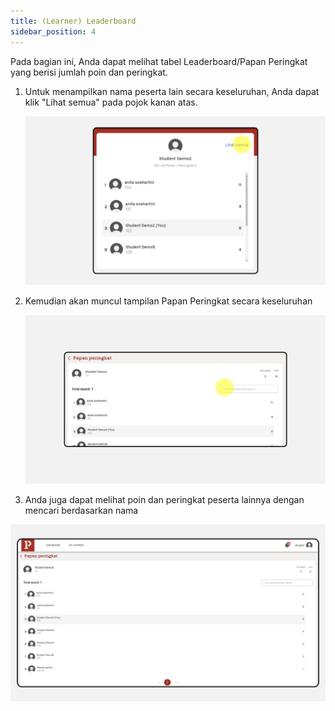 ```yaml
---
title: (Learner) Leaderboard
sidebar_position: 4
---
```

Pada bagian ini, Anda dapat melihat tabel Leaderboard/Papan Peringkat yang berisi jumlah poin dan peringkat. 

1. Untuk menampilkan nama peserta lain secara keseluruhan, Anda dapat klik "Lihat semua" pada pojok kanan atas. 

   ![](/img/leaderboard.jpg)
2. Kemudian akan muncul tampilan Papan Peringkat secara keseluruhan

   ![](/img/leaderboard-1.jpg)
3. Anda juga dapat melihat poin dan peringkat peserta lainnya dengan mencari berdasarkan nama

![](/img/leaderboard-2.jpg)
